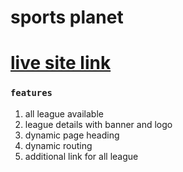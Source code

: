 # sports planet

# [live site link]()

### `features`

1. all league available
2. league details with banner and logo
3. dynamic page heading
4. dynamic routing
5. additional link for all league
